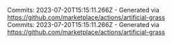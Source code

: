 Commits: 2023-07-20T15:15:11.266Z - Generated via https://github.com/marketplace/actions/artificial-grass
<br>
Commits: 2023-07-20T15:15:11.266Z - Generated via https://github.com/marketplace/actions/artificial-grass
<br>
